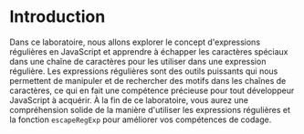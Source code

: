 # Introduction

Dans ce laboratoire, nous allons explorer le concept d'expressions régulières en JavaScript et apprendre à échapper les caractères spéciaux dans une chaîne de caractères pour les utiliser dans une expression régulière. Les expressions régulières sont des outils puissants qui nous permettent de manipuler et de rechercher des motifs dans les chaînes de caractères, ce qui en fait une compétence précieuse pour tout développeur JavaScript à acquérir. À la fin de ce laboratoire, vous aurez une compréhension solide de la manière d'utiliser les expressions régulières et la fonction `escapeRegExp` pour améliorer vos compétences de codage.
